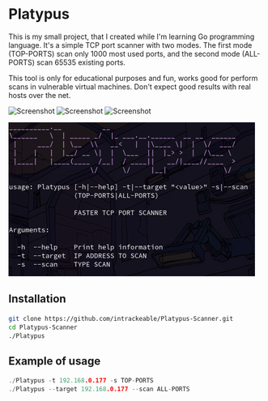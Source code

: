 # Platypus
This is my small project, that I created while I'm learning Go programming language. It's a simple TCP port scanner with two modes. The first mode (TOP-PORTS) scan only 1000 most used ports, and the second mode (ALL-PORTS) scan 65535 existing ports.

This tool is only for educational purposes and fun, works good for perform scans in vulnerable virtual machines. Don't expect good results with real hosts over the net.

![Screenshot](https://img.shields.io/badge/Platform-Linux-brightgreen)
![Screenshot](https://img.shields.io/badge/License-GPL-red)
![Screenshot](https://img.shields.io/badge/Language-Go-blue)

![Screenshot](/Screenshots/screen2.png)
## Installation
```bash
git clone https://github.com/intrackeable/Platypus-Scanner.git
cd Platypus-Scanner
./Platypus
```
## Example of usage

```go
./Platypus -t 192.168.0.177 -s TOP-PORTS
./Platypus --target 192.168.0.177 --scan ALL-PORTS
```

